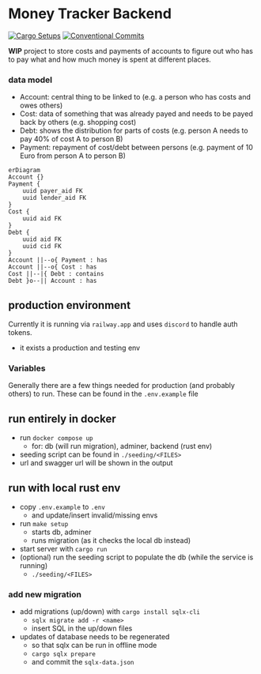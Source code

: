 # Money Tracker Backend

[![Cargo Setups](https://github.com/eckon/rust-backend/actions/workflows/cargo.yml/badge.svg)](https://github.com/eckon/rust-backend/actions/workflows/cargo.yml)
[![Conventional Commits](https://github.com/eckon/rust-backend/actions/workflows/conventional-commits.yml/badge.svg)](https://github.com/eckon/rust-backend/actions/workflows/conventional-commits.yml)

**WIP** project to store costs and payments of accounts to figure out who has to pay what and how much money is spent at different places.


### data model
- Account: central thing to be linked to (e.g. a person who has costs and owes others)
- Cost: data of something that was already payed and needs to be payed back by others (e.g. shopping cost)
- Debt: shows the distribution for parts of costs (e.g. person A needs to pay 40% of cost A to person B)
- Payment: repayment of cost/debt between persons (e.g. payment of 10 Euro from person A to person B)

```mermaid
erDiagram
Account {}
Payment {
    uuid payer_aid FK
    uuid lender_aid FK
}
Cost {
    uuid aid FK
}
Debt {
    uuid aid FK
    uuid cid FK
}
Account ||--o{ Payment : has
Account ||--o{ Cost : has
Cost ||--|{ Debt : contains
Debt }o--|| Account : has
```

## production environment
Currently it is running via `railway.app` and uses `discord` to handle auth tokens.
- it exists a production and testing env

### Variables
Generally there are a few things needed for production (and probably others) to run. These can be found in the `.env.example` file


## run entirely in docker
- run `docker compose up`
  - for: db (will run migration), adminer, backend (rust env)
- seeding script can be found in `./seeding/<FILES>`
- url and swagger url will be shown in the output


## run with local rust env
- copy `.env.example` to `.env`
  - and update/insert invalid/missing envs
- run `make setup`
  - starts db, adminer
  - runs migration (as it checks the local db instead)
- start server with `cargo run`
- (optional) run the seeding script to populate the db (while the service is running)
  - `./seeding/<FILES>`


### add new migration
- add migrations (up/down) with `cargo install sqlx-cli`
  - `sqlx migrate add -r <name>`
  - insert SQL in the up/down files
- updates of database needs to be regenerated
  - so that sqlx can be run in offline mode
  - `cargo sqlx prepare`
  - and commit the `sqlx-data.json`
